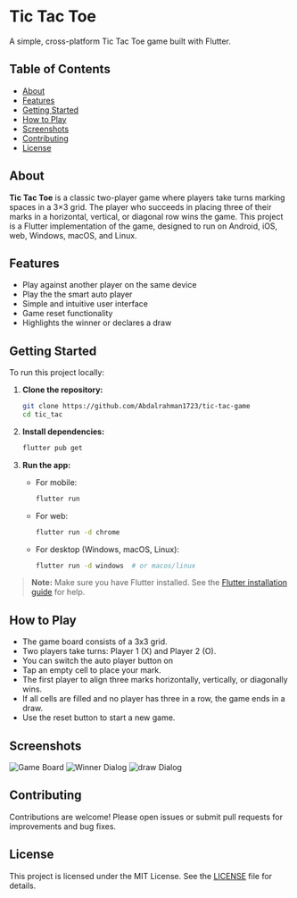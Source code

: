 # Tic Tac Toe

A simple, cross-platform Tic Tac Toe game built with Flutter.

## Table of Contents

- [About](#about)
- [Features](#features)
- [Getting Started](#getting-started)
- [How to Play](#how-to-play)
- [Screenshots](#screenshots)
- [Contributing](#contributing)
- [License](#license)

## About

**Tic Tac Toe** is a classic two-player game where players take turns marking spaces in a 3×3 grid. The player who succeeds in placing three of their marks in a horizontal, vertical, or diagonal row wins the game. This project is a Flutter implementation of the game, designed to run on Android, iOS, web, Windows, macOS, and Linux.

## Features

- Play against another player on the same device
- Play the the smart auto player
- Simple and intuitive user interface
- Game reset functionality
- Highlights the winner or declares a draw

## Getting Started

To run this project locally:

1. **Clone the repository:**

   ```sh
   git clone https://github.com/Abdalrahman1723/tic-tac-game
   cd tic_tac
   ```

2. **Install dependencies:**

   ```sh
   flutter pub get
   ```

3. **Run the app:**
   - For mobile:
     ```sh
     flutter run
     ```
   - For web:
     ```sh
     flutter run -d chrome
     ```
   - For desktop (Windows, macOS, Linux):
     ```sh
     flutter run -d windows  # or macos/linux
     ```

> **Note:** Make sure you have Flutter installed. See the [Flutter installation guide](https://docs.flutter.dev/get-started/install) for help.

## How to Play

- The game board consists of a 3x3 grid.
- Two players take turns: Player 1 (X) and Player 2 (O).
- You can switch the auto player button on
- Tap an empty cell to place your mark.
- The first player to align three marks horizontally, vertically, or diagonally wins.
- If all cells are filled and no player has three in a row, the game ends in a draw.
- Use the reset button to start a new game.

## Screenshots

<!-- Add screenshots of your app here -->
![Game Board](screenshots/main.jpg)
![Winner Dialog](screenshots/players.jpg)
![draw Dialog](screenshots/auto.jpg)

## Contributing

Contributions are welcome! Please open issues or submit pull requests for improvements and bug fixes.

## License

This project is licensed under the MIT License. See the [LICENSE](LICENSE) file for details.

